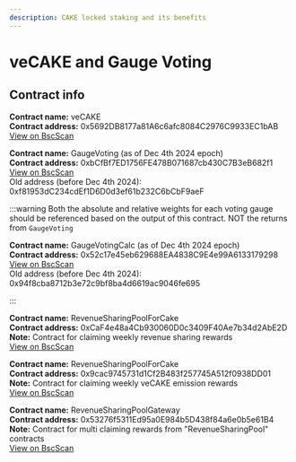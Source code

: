 ```yaml
---
description: CAKE locked staking and its benefits
---
```


# veCAKE and Gauge Voting

## Contract info

**Contract name:** veCAKE\
**Contract address:** 0x5692DB8177a81A6c6afc8084C2976C9933EC1bAB\
[View on BscScan](https://bscscan.com/address/0x5692DB8177a81A6c6afc8084C2976C9933EC1bAB)

**Contract name:** GaugeVoting (as of Dec 4th 2024 epoch) \
**Contract address:** 0xbCfBf7ED1756FE478B071687cb430C7B3eB682f1\
[View on BscScan](https://bscscan.com/address/0xbCfBf7ED1756FE478B071687cb430C7B3eB682f1) \
Old address (before Dec 4th 2024): 0xf81953dC234cdEf1D6D0d3ef61b232C6bCbF9aeF

:::warning
Both the absolute and relative weights for each voting gauge should be referenced based on the output of this contract. NOT the returns from `GaugeVoting`

**Contract name:** GaugeVotingCalc (as of Dec 4th 2024 epoch) \
**Contract address:** 0x52c17e45eb629688EA4838C9E4e99A6133179298\
[View on BscScan](https://bscscan.com/address/0x52c17e45eb629688EA4838C9E4e99A6133179298#readContract) \
Old address (before Dec 4th 2024): 0x94f8cba8712b3e72c9bf8ba4d6619ac9046fe695

:::

**Contract name:** RevenueSharingPoolForCake\
**Contract address:** 0xCaF4e48a4Cb930060D0c3409F40Ae7b34d2AbE2D\
**Note:** Contract for claiming weekly revenue sharing rewards\
[View on BscScan](https://bscscan.com/address/0xCaF4e48a4Cb930060D0c3409F40Ae7b34d2AbE2D)

**Contract name:** RevenueSharingPoolForCake\
**Contract address:** 0x9cac9745731d1Cf2B483f257745A512f0938DD01\
**Note:** Contract for claiming weekly veCAKE emission rewards\
[View on BscScan](https://bscscan.com/address/0x9cac9745731d1Cf2B483f257745A512f0938DD01)

**Contract name:** RevenueSharingPoolGateway\
**Contract address:** 0x53276f5311Ed95a0E984b5D438f84a6e0b5e61B4\
**Note:** Contract for multi claiming rewards from "RevenueSharingPool" contracts\
[View on BscScan](https://bscscan.com/address/0x53276f5311Ed95a0E984b5D438f84a6e0b5e61B4)
